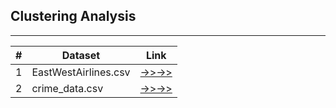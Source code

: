 ## Clustering Analysis
***

| **\#** | **Dataset**           | **Link**                                                                  |
|-------|-----------------------|---------------------------------------------------------------------------|
| 1     | EastWestAirlines.csv  | [->>->>](https://roshinalex.github.io/Assignments/ClusteringAnalysis/ewa) |
| 2     | crime_data.csv        | [->>->>](https://roshinalex.github.io/Assignments/ClusteringAnalysis/crimeus) |